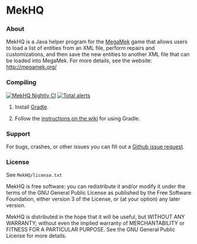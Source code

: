 # MekHQ

### About


MekHQ is a Java helper program for the [MegaMek](http://megamek.org)
game that allows users to load a list of entities from an XML file, perform repairs
and customizations, and then save the new entities to another XML file that
can be loaded into MegaMek. For more details, see
the website: http://megamek.org/

### Compiling
[![MekHQ Nightly CI](https://github.com/MegaMek/mekhq/workflows/MekHQ%20Nightly%20CI/badge.svg)](https://github.com/MegaMek/mekhq/actions?query=workflow%3A%22MekHQ+Nightly+CI%22) [![Total alerts](https://img.shields.io/lgtm/alerts/g/MegaMek/mekhq.svg?logo=lgtm&logoWidth=18)](https://lgtm.com/projects/g/MegaMek/mekhq/alerts/)

1) Install [Gradle](https://gradle.org/).

2) Follow the [instructions on the wiki](https://github.com/MegaMek/megamek/wiki/Working-With-Gradle) for using Gradle.


### Support

For bugs, crashes, or other issues you can fill out a [Github issue request](https://github.com/MegaMek/mekhq/issues).

### License

See `MekHQ/license.txt`

MekHQ is free software: you can redistribute it and/or modify
it under the terms of the GNU General Public License as published by
the Free Software Foundation, either version 3 of the License, or
(at your option) any later version.

MekHQ is distributed in the hope that it will be useful,
but WITHOUT ANY WARRANTY; without even the implied warranty of
MERCHANTABILITY or FITNESS FOR A PARTICULAR PURPOSE.  See the
GNU General Public License for more details.
